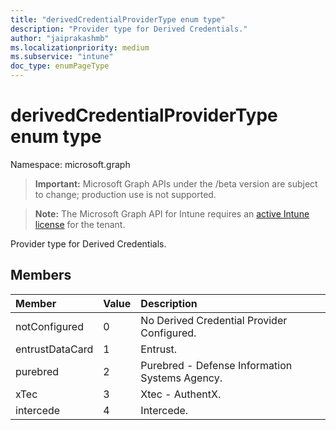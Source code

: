 ```yaml
---
title: "derivedCredentialProviderType enum type"
description: "Provider type for Derived Credentials."
author: "jaiprakashmb"
ms.localizationpriority: medium
ms.subservice: "intune"
doc_type: enumPageType
---
```


# derivedCredentialProviderType enum type

Namespace: microsoft.graph
> **Important:** Microsoft Graph APIs under the /beta version are subject to change; production use is not supported.

> **Note:** The Microsoft Graph API for Intune requires an [active Intune license](https://go.microsoft.com/fwlink/?linkid=839381) for the tenant.


Provider type for Derived Credentials.

## Members
|Member|Value|Description|
|:---|:---|:---|
|notConfigured|0|No Derived Credential Provider Configured.|
|entrustDataCard|1|Entrust.|
|purebred|2|Purebred - Defense Information Systems Agency.|
|xTec|3|Xtec - AuthentX.|
|intercede|4|Intercede.|
